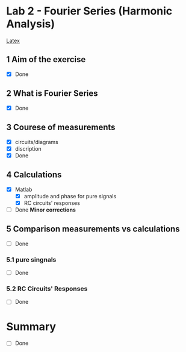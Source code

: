 # Lab 2 - Fourier Series (Harmonic Analysis)
[Latex](Latex/section_lab2.pdf)
## 1 Aim of the exercise
- [x] Done
## 2 What is Fourier Series
- [x] Done
## 3 Courese of measurements
- [x] circuits/diagrams
- [x] discription
- [x] Done
## 4 Calculations
- [x] Matlab
  - [x] amplitude and phase for pure signals
  - [x] RC circuits' responses
- [ ] Done **Minor corrections**
## 5 Comparison measurements vs calculations
- [ ] Done
### 5.1 pure singnals
- [ ] Done
### 5.2 RC Circuits' Responses
- [ ] Done
# Summary
- [ ] Done
